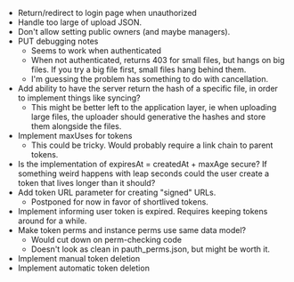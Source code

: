 * Return/redirect to login page when unauthorized
* Handle too large of upload JSON.
* Don't allow setting public owners (and maybe managers).
* PUT debugging notes
  * Seems to work when authenticated
  * When not authenticated, returns 403 for small files, but hangs on big
    files. If you try a big file first, small files hang behind them.
  * I'm guessing the problem has something to do with cancellation.
* Add ability to have the server return the hash of a specific file, in order
  to implement things like syncing?
  * This might be better left to the application layer, ie when uploading
    large files, the uploader should generative the hashes and store them
    alongside the files.
* Implement maxUses for tokens
  * This could be tricky. Would probably require a link chain to parent tokens.
* Is the implementation of expiresAt = createdAt + maxAge secure? If something
  weird happens with leap seconds could the user create a token that lives
  longer than it should?
* Add token URL parameter for creating "signed" URLs.
  * Postponed for now in favor of shortlived tokens.
* Implement informing user token is expired. Requires keeping tokens around for
  a while.
* Make token perms and instance perms use same data model?
  * Would cut down on perm-checking code
  * Doesn't look as clean in pauth_perms.json, but might be worth it.
* Implement manual token deletion
* Implement automatic token deletion
